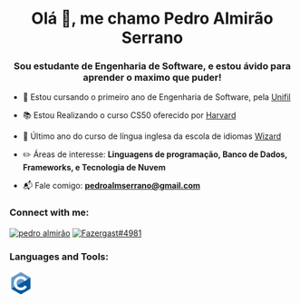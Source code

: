 <h1 align="center">Olá 👋, me chamo Pedro Almirão Serrano</h1>
<h3 align="center">Sou estudante de Engenharia de Software, e estou ávido para aprender o maximo que puder!</h3>

- 🏫 Estou cursando o primeiro ano de Engenharia de Software, pela [Unifil](https://unifil.br/)

- 📚 Estou Realizando o curso CS50 oferecido por [Harvard](https://cs50.harvard.edu/x/2023/)

- 📒 Último ano do curso de língua inglesa da escola de idiomas [Wizard](https://www.wizard.com.br/)

- ✏️ Áreas de interesse: **Linguagens de programação, Banco de Dados, Frameworks, e Tecnologia de Nuvem**

- 📬 Fale comigo: **pedroalmserrano@gmail.com**

<h3 align="left">Connect with me:</h3>
<p align="left">
<a href="https://linkedin.com/in/pedro almirão" target="blank"><img align="center" src="https://raw.githubusercontent.com/rahuldkjain/github-profile-readme-generator/master/src/images/icons/Social/linked-in-alt.svg" alt="pedro almirão" height="30" width="40" /></a>
<a href="https://discord.gg/Fazergast#4981" target="blank"><img align="center" src="https://raw.githubusercontent.com/rahuldkjain/github-profile-readme-generator/master/src/images/icons/Social/discord.svg" alt="Fazergast#4981" height="30" width="40" /></a>
</p>

<h3 align="left">Languages and Tools:</h3>
<p align="left"> <a href="https://www.cprogramming.com/" target="_blank" rel="noreferrer"> <img src="https://raw.githubusercontent.com/devicons/devicon/master/icons/c/c-original.svg" alt="c" width="40" height="40"/> </a> </p>
